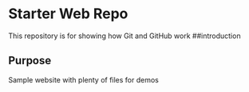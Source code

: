 # Starter Web Repo

This repository is for showing how Git and GitHub work
##introduction
## Purpose

Sample website with plenty of files for demos
